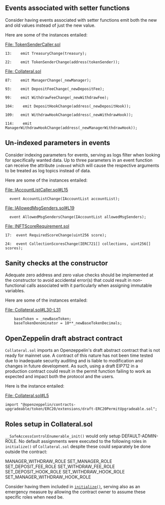 ## Events associated with setter functions
Consider having events associated with setter functions emit both the new and old values instead of just the new value.

Here are some of the instances entailed:

[File: TokenSenderCaller.sol](https://github.com/prepo-io/prepo-monorepo/blob/feat/2022-12-prepo/packages/prepo-shared-contracts/contracts/TokenSenderCaller.sol)

```
13:    emit TreasuryChange(treasury);

22:    emit TokenSenderChange(address(tokenSender));
```
[File: Collateral.sol](https://github.com/prepo-io/prepo-monorepo/blob/feat/2022-12-prepo/apps/smart-contracts/core/contracts/Collateral.sol)

```
87:    emit ManagerChange(_newManager);

93:    emit DepositFeeChange(_newDepositFee);

99:    emit WithdrawFeeChange(_newWithdrawFee);

104:    emit DepositHookChange(address(_newDepositHook));

109:   emit WithdrawHookChange(address(_newWithdrawHook));

114:    emit ManagerWithdrawHookChange(address(_newManagerWithdrawHook));
```
## Un-indexed parameters in events
Consider indexing parameters for events, serving as logs filter when looking for specifically wanted data. Up to three parameters in an event function can receive the attribute `indexed` which will cause the respective arguments to be treated as log topics instead of data.

Here are some of the instances entailed:

[File: IAccountListCaller.sol#L15](https://github.com/prepo-io/prepo-monorepo/blob/feat/2022-12-prepo/packages/prepo-shared-contracts/contracts/interfaces/IAccountListCaller.sol#L15)

```
  event AccountListChange(IAccountList accountList);
```
[File: IAllowedMsgSenders.sol#L19](https://github.com/prepo-io/prepo-monorepo/blob/feat/2022-12-prepo/packages/prepo-shared-contracts/contracts/interfaces/IAllowedMsgSenders.sol#L19)

```
  event AllowedMsgSendersChange(IAccountList allowedMsgSenders);
```
[File: INFTScoreRequirement.sol](https://github.com/prepo-io/prepo-monorepo/blob/feat/2022-12-prepo/packages/prepo-shared-contracts/contracts/interfaces/INFTScoreRequirement.sol)

```
17:  event RequiredScoreChange(uint256 score);

24:  event CollectionScoresChange(IERC721[] collections, uint256[] scores);
```
## Sanity checks at the constructor
Adequate zero address and zero value checks should be implemented at the constructor to avoid accidental error(s) that could result in non-functional calls associated with it particularly when assigning immutable variables.

Here are some of the instances entailed:

[File: Collateral.sol#L30-L31](https://github.com/prepo-io/prepo-monorepo/blob/feat/2022-12-prepo/apps/smart-contracts/core/contracts/Collateral.sol#L30-L31)

```
    baseToken = _newBaseToken;
    baseTokenDenominator = 10**_newBaseTokenDecimals;
```
## OpenZeppelin draft abstract contract
`Collateral.sol` imports an Openzeppelin's draft abstract contract that is not ready for mainnet use. A contract of this nature has not been time tested due to inadequate security auditing and is liable to modification and changes in future development. As such, using a draft EIP712 in a production contract could result in the permit function failing to work as expected and impact both the protocol and the users.

Here is the instance entailed:

[File: Collateral.sol#L5](https://github.com/prepo-io/prepo-monorepo/blob/feat/2022-12-prepo/apps/smart-contracts/core/contracts/Collateral.sol#L5)

```
import "@openzeppelin/contracts-upgradeable/token/ERC20/extensions/draft-ERC20PermitUpgradeable.sol";
```
## Roles setup in Collateral.sol
`__SafeAccessControlEnumerable_init()` would only setup DEFAULT-ADMIN-ROLE. No default assignments were executed to the following roles in `initialize()` of `Collateral.sol` despite these could separately be done outside the contract:

MANAGER_WITHDRAW_ROLE
SET_MANAGER_ROLE
SET_DEPOSIT_FEE_ROLE
SET_WITHDRAW_FEE_ROLE
SET_DEPOSIT_HOOK_ROLE
SET_WITHDRAW_HOOK_ROLE
SET_MANAGER_WITHDRAW_HOOK_ROLE

Consider having them included in [`initialize()`](https://github.com/prepo-io/prepo-monorepo/blob/feat/2022-12-prepo/apps/smart-contracts/core/contracts/Collateral.sol#L34-L38), serving also as an emergency measure by allowing the contract owner to assume these specific roles when need be.
